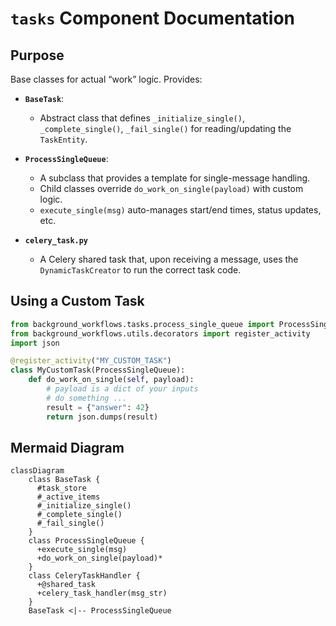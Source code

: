 # `tasks` Component Documentation

## Purpose

Base classes for actual “work” logic. Provides:

- **`BaseTask`**:  
  - Abstract class that defines `_initialize_single()`, `_complete_single()`, `_fail_single()` for reading/updating the `TaskEntity`.

- **`ProcessSingleQueue`**:  
  - A subclass that provides a template for single-message handling.  
  - Child classes override `do_work_on_single(payload)` with custom logic.  
  - `execute_single(msg)` auto-manages start/end times, status updates, etc.

- **`celery_task.py`**  
  - A Celery shared task that, upon receiving a message, uses the `DynamicTaskCreator` to run the correct task code.

## Using a Custom Task

```python
from background_workflows.tasks.process_single_queue import ProcessSingleQueue
from background_workflows.utils.decorators import register_activity
import json

@register_activity("MY_CUSTOM_TASK")
class MyCustomTask(ProcessSingleQueue):
    def do_work_on_single(self, payload):
        # payload is a dict of your inputs
        # do something ...
        result = {"answer": 42}
        return json.dumps(result)
```

## Mermaid Diagram

```mermaid
classDiagram
    class BaseTask {
      #task_store
      #_active_items
      #_initialize_single()
      #_complete_single()
      #_fail_single()
    }
    class ProcessSingleQueue {
      +execute_single(msg)
      +do_work_on_single(payload)*
    }
    class CeleryTaskHandler {
      +@shared_task
      +celery_task_handler(msg_str)
    }
    BaseTask <|-- ProcessSingleQueue
```